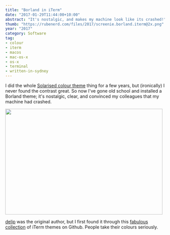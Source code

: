 ```yaml
---
title: "Borland in iTerm"
date: "2017-01-29T11:44:00+10:00"
abstract: "It's nostalgic, and makes my machine look like its crashed!"
thumb: "https://rubenerd.com/files/2017/screenie.borland.iterm@2x.png"
year: "2017"
category: Software
tag:
- colour
- iterm
- macos
- mac-os-x
- os-x
- terminal
- written-in-sydney
---
```

I did the whole [Solarised colour theme] thing for a few years, but (ironically) I never found the contrast great. So now I've gone old school and installed a Borland theme; it's nostalgic, clear, and convinced my colleagues that my machine had crashed.

<p><img src="https://rubenerd.com/files/2017/screenie.borland.iterm@1x.png" alt="" style="width:497px; height:334px" srcset="https://rubenerd.com/files/2017/screenie.borland.iterm@1x.png 1x, https://rubenerd.com/files/2017/screenie.borland.iterm@2x.png 2x" /></p>

[delip] was the original author, but I first found it through this [fabulous collection] of iTerm themes on Github. People take their colours seriously.

[Solarised colour theme]: http://ethanschoonover.com/solarized
[fabulous collection]: https://github.com/mbadolato/iTerm2-Color-Schemes
[delip]: https://gist.github.com/delip/9e16c606d9331d69d681

